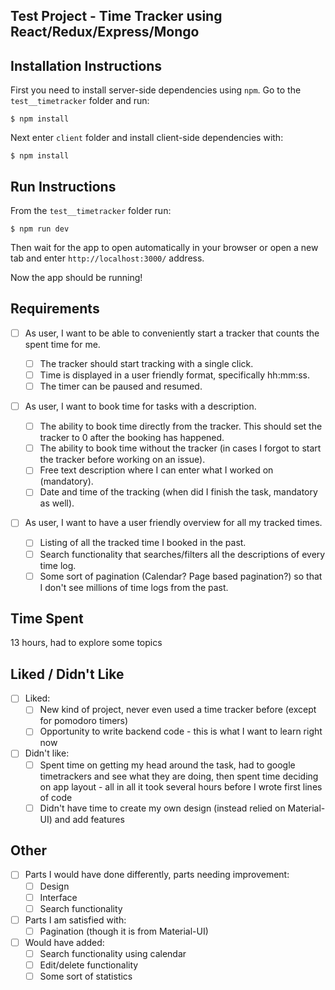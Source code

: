 ## Test Project - Time Tracker using React/Redux/Express/Mongo

## Installation Instructions

First you need to install server-side dependencies using `npm`. Go to the `test__timetracker` folder and run:

```
$ npm install
```

Next enter `client` folder and install client-side dependencies with:

```
$ npm install
```

## Run Instructions

From the `test__timetracker` folder run:

```
$ npm run dev
```

Then wait for the app to open automatically in your browser or open a new tab and enter `http://localhost:3000/` address.

Now the app should be running!

## Requirements

* [ ] As user, I want to be able to conveniently start a tracker that counts the spent time for me.

  * [ ] The tracker should start tracking with a single click.
  * [ ] Time is displayed in a user friendly format, specifically hh:mm:ss.
  * [ ] The timer can be paused and resumed.

* [ ] As user, I want to book time for tasks with a description.

  * [ ] The ability to book time directly from the tracker. This should set the tracker to 0 after the
        booking has happened.
  * [ ] The ability to book time without the tracker (in cases I forgot to start the tracker before
        working on an issue).
  * [ ] Free text description where I can enter what I worked on (mandatory).
  * [ ] Date and time of the tracking (when did I finish the task, mandatory as well).

* [ ] As user, I want to have a user friendly overview for all my tracked times.
  * [ ] Listing of all the tracked time I booked in the past.
  * [ ] Search functionality that searches/filters all the descriptions of every time log.
  * [ ] Some sort of pagination (Calendar? Page based pagination?) so that I don't see millions of time
        logs from the past.

## Time Spent

13 hours, had to explore some topics

## Liked / Didn't Like

* [ ] Liked:
  * [ ] New kind of project, never even used a time tracker before (except for pomodoro timers)
  * [ ] Opportunity to write backend code - this is what I want to learn right now
* [ ] Didn't like:
  * [ ] Spent time on getting my head around the task, had to google timetrackers and see what they are doing, then spent time deciding on app layout - all in all it took several hours before I wrote first lines of code
  * [ ] Didn't have time to create my own design (instead relied on Material-UI) and add features

## Other

* [ ] Parts I would have done differently, parts needing improvement:
  * [ ] Design
  * [ ] Interface
  * [ ] Search functionality
* [ ] Parts I am satisfied with:
  * [ ] Pagination (though it is from Material-UI)
* [ ] Would have added:
  * [ ] Search functionality using calendar
  * [ ] Edit/delete functionality
  * [ ] Some sort of statistics
